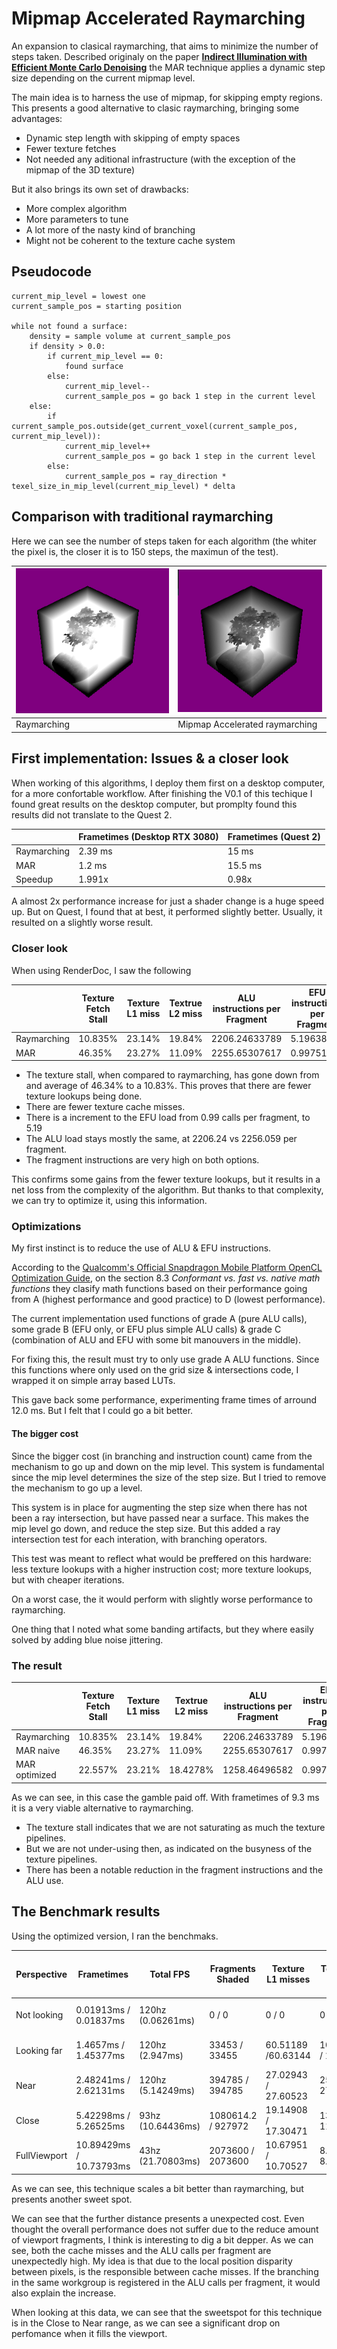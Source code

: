 # Mipmap Accelerated Raymarching

An expansion to clasical raymarching, that aims to minimize the number of steps taken. Described originaly on the paper **[Indirect Illumination with Efficient Monte Carlo Denoising](https://link.springer.com/article/10.1007/s11042-020-09884-5)** the MAR technique applies a dynamic step size depending on the current mipmap level.

The main idea is to harness the use of mipmap, for skipping empty regions. This presents a good alternative to clasic raymarching, bringing some advantages:

* Dynamic step length with skipping of empty spaces
* Fewer texture fetches
* Not needed any aditional infrastructure (with the exception of the mipmap of the 3D texture)

But it also brings its own set of drawbacks:

* More complex algorithm
* More parameters to tune
* A lot more of the nasty kind of branching
* Might not be coherent to the texture cache system

## Pseudocode

```
current_mip_level = lowest one
current_sample_pos = starting position

while not found a surface:
    density = sample volume at current_sample_pos
    if density > 0.0:
        if current_mip_level == 0:
            found surface
        else:
            current_mip_level--
            current_sample_pos = go back 1 step in the current level
    else:
        if current_sample_pos.outside(get_current_voxel(current_sample_pos, current_mip_level)):
            current_mip_level++
            current_sample_pos = go back 1 step in the current level
        else:
            current_sample_pos = ray_direction * texel_size_in_mip_level(current_mip_level) * delta
```

## Comparison with traditional raymarching

Here we can see the number of steps taken for each algorithm (the whiter the pixel is, the closer it is to 150 steps, the maximun of the test).


| ![Clasical Raymarching](assets\20230414_112642_Raymarching_iterations_150_steps.PNG) | ![MipMap Accelerated raymarching](assets\20230414_112642_MAR_iterations_150_steps.PNG) |
| -------------------------------------------------------------------------------------- | ---------------------------------------------------------------------------------------- |
| Raymarching                                                                          | Mipmap Accelerated raymarching                                                         |

## First implementation: Issues & a closer look

When working of this algorithms, I deploy them first on a desktop computer, for a more confortable workflow. After finishing the V0.1 of this techique I found great results on the desktop computer, but promplty found this results did not translate to the Quest 2.


|             | Frametimes (Desktop RTX 3080) | Frametimes (Quest 2) |
| ------------- | ------------------------------- | ---------------------- |
| Raymarching | 2.39 ms                       | 15 ms                |
| MAR         | 1.2 ms                        | 15.5 ms              |
| Speedup     | 1.991x                        | 0.98x                |

A almost 2x performance increase for just a shader change is a huge speed up. But on Quest, I found that at best, it performed slightly better. Usually, it resulted on a slightly worse result.

### Closer look

When using RenderDoc, I saw the following


|             | Texture Fetch Stall | Texture L1 miss | Textrue L2 miss | ALU instructions per Fragment | EFU instructions per Fragment | Fragment instructions | Texture Pipes busy |
| ------------- | --------------------- | ----------------- | ----------------- | ------------------------------- | ------------------------------- | ----------------------- | -------------------- |
| Raymarching | 10.835%             | 23.14%          | 19.84%          | 2206.24633789                 | 5.19638395                    | 1329271680            | 89.00164032        |
| MAR         | 46.35%              | 23.27%          | 11.09%          | 2255.65307617                 | 0.99751121                    | 1356445568            | 94.78199768        |

* The texture stall, when compared to raymarching, has gone down from and average of 46.34% to a 10.83%. This proves that there are fewer texture lookups being done.
* There are fewer texture cache misses.
* There is a increment to the EFU load from 0.99 calls per fragment, to 5.19
* The ALU load stays mostly the same, at 2206.24 vs 2256.059 per fragment.
* The fragment instructions are very high on both options.

This confirms some gains from the fewer texture lookups, but it results in a net loss from the complexity of the algorithm. But thanks to that complexity, we can try to optimize it, using this information.

### Optimizations

My first instinct is to reduce the use of ALU & EFU instructions.

According to the [Qualcomm's Official Snapdragon Mobile Platform OpenCL Optimization Guide](https://developer.qualcomm.com/download/adrenosdk/adreno-opencl-programming-guide.pdf?referrer=node/6114https:/), on the section 8.3 *Conformant vs. fast vs. native math functions* they clasify math functions based on their performance going from A (highest performance and good practice) to D (lowest performance).

The current implementation used functions of grade A (pure ALU calls), some grade B (EFU only, or EFU plus simple ALU calls) & grade C (combination of ALU and EFU with some bit manouvers in the middle).

For fixing this, the result must try to only use grade A ALU functions. Since this functions where only used on the grid size & intersections code, I wrapped it on simple array based LUTs.

This gave back some performance, experimenting frame times of arround 12.0 ms. But I felt that I could go a bit better.

#### The bigger cost

Since the bigger cost (in branching and instruction count) came from the mechanism to go up and down on the mip level. This system is fundamental since the mip level determines the size of the step size. But I tried to remove the mechanism to go up a level.

This system is in place for augmenting the step size when there has not been a ray intersection, but have passed near a surface. This makes the mip level go down, and reduce the step size. But this added a ray intersection test for each interation, with branching operators.

This test was meant to reflect what would be preffered on this hardware: less texture lookups with a higher instruction cost; more texture lookups, but with cheaper iterations.

On a worst case, the it would perform with slightly worse performance to raymarching.

One thing that I noted what some banding artifacts, but they where easily solved by adding blue noise jittering.

### The result


|               | Texture Fetch Stall | Texture L1 miss | Textrue L2 miss | ALU instructions per Fragment | EFU instructions per Fragment | Fragment instructions | Texture Pipes busy | Frametime |
| --------------- | --------------------- | ----------------- | ----------------- | ------------------------------- | ------------------------------- | ----------------------- | -------------------- | ----------- |
| Raymarching   | 10.835%             | 23.14%          | 19.84%          | 2206.24633789                 | 5.19638395                    | 1329271680            | 89.00164032        | 14.5 ms   |
| MAR naive     | 46.35%              | 23.27%          | 11.09%          | 2255.65307617                 | 0.99751121                    | 1356445568            | 94.78199768        | 15 ms     |
| MAR optimized | 22.557%             | 23.21%          | 18.4278%        | 1258.46496582                 | 0.99751121                    | 757047808             | 93.34055328        | 9.3 ms    |

As we can see, in this case the gamble paid off. With frametimes of 9.3 ms it is a very viable alternative to raymarching.

* The texture stall indicates that we are not saturating as much the texture pipelines.
* But we are not under-using then, as indicated on the busyness of the texture pipelines.
* There has been a notable reduction in the fragment instructions and the ALU use.

## The Benchmark results

Using the optimized version, I ran the benchmaks.


| Perspective  | Frametimes              | Total FPS         | Fragments Shaded   | Texture L1 misses   | Texture L2 misses   | % Time ALUs working | % Time EFUs working | ALU / Vertex        | ALU / Fragment          | EFU / Vertex | EFU / Fragment    | % Texture pipes busy |
| -------------- | ------------------------- | ------------------- | -------------------- | --------------------- | --------------------- | --------------------- | --------------------- | --------------------- | ------------------------- | -------------- | ------------------- | ---------------------- |
| Not looking  | 0.01913ms / 0.01837ms   | 120hz (0.06261ms) | 0 / 0              | 0 / 0               | 0 / 0               | 9.09091% / 9.09091% | 0% / 0%             | 28 / 28             | 0 / 0                   | 0 / 0        | 0 / 0             |                      |
| Looking far  | 1.4657ms / 1.45377ms    | 120hz (2.947ms)   | 33453 / 33455      | 60.51189 /60.63144  | 100.66218 / 100     | 12.5865% / 12.4932% | 0.05193% / 0.05153% | 28 / 28             | 1320.08215 / 1320.31787 | 0 / 0        | 0.99488 / 0.99523 |                      |
| Near         | 2.48241ms / 2.62131ms   | 120hz (5.14249ms) | 394785 / 394785    | 27.02943 / 27.60523 | 25.13162 / 27.03773 | 50.25291 / 48.46212 | 0.34695 / 0.33271   | 30 / 30             | 906.05292 / 905.28394   | 0 / 0        | 0.99849 / 0.99852 |                      |
| Close        | 5.42298ms / 5.26525ms   | 93hz (10.64436ms) | 1080614.2 / 927972 | 19.14908 / 17.30471 | 13.1689 / 11.89132  | 52.38562 / 47.14788 | 0.44555 / 0.3912    | 30.98863 / 28.224   | 791.54568 / 726.92281   | 0 / 0        | 0.99907 / 0.89918 |                      |
| FullViewport | 10.89429ms / 10.73793ms | 43hz (21.70803ms) | 2073600 / 2073600  | 10.67951 / 10.70527 | 8.05422 / 8.02575   | 54.87321 / 54.95217 | 0.41815 / 0.4231    | 32.66667 / 33.12676 | 924.71814 / 912.84009   | 0 / 0        | 0.99985 / 0.99986 |                      |

As we can see, this technique scales a bit better than raymarching, but presents another sweet spot.

We can see that the further distance presents a unexpected cost. Even thought the overall performance does not suffer due to the reduce amount of viewport fragments, I think is interesting to dig a bit depper. As we can see, both the cache misses and the ALU calls per fragment are unexpectedly high. My idea is that due to the local position disparity between pixels, is the responsible between cache misses. If the branching in the same workgroup is registered in the ALU calls per fragment, it would also explain the increase.

When looking at this data, we can see that the sweetspot for this technique is in the Close to Near range, as we can see a significant drop on perfomance when it fills the viewport.
